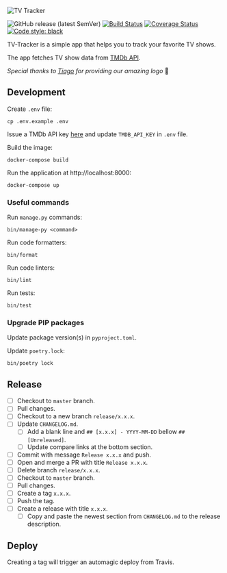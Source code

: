 ![TV Tracker](https://raw.githubusercontent.com/olivertso/tv-tracker/master/project/core/static/core/img/logo.png)

![GitHub release (latest SemVer)](https://img.shields.io/github/v/release/olivertso/tv-tracker)
[![Build Status](https://travis-ci.org/olivertso/tv-tracker.svg?branch=master)](https://travis-ci.org/olivertso/tv-tracker)
[![Coverage Status](https://coveralls.io/repos/github/olivertso/tv-tracker/badge.svg?branch=master)](https://coveralls.io/github/olivertso/tv-tracker?branch=master)
[![Code style: black](https://img.shields.io/badge/code%20style-black-000000.svg)](https://github.com/ambv/black)

TV-Tracker is a simple app that helps you to track your favorite TV shows.

The app fetches TV show data from [TMDb API][tmdb-api].

*Special thanks to [Tiago](https://github.com/tmazza) for providing our amazing logo* 🍺

## Development

Create `.env` file:
```
cp .env.example .env
```

Issue a TMDb API key [here][tmdb-api] and update `TMDB_API_KEY` in `.env` file.

Build the image:
```
docker-compose build
```

Run the application at http://localhost:8000:
```
docker-compose up
```

### Useful commands

Run `manage.py` commands:
```
bin/manage-py <command>
```

Run code formatters:
```
bin/format
```

Run code linters:
```
bin/lint
```

Run tests:
```
bin/test
```

### Upgrade PIP packages

Update package version(s) in `pyproject.toml`.

Update `poetry.lock`:
```
bin/poetry lock
```

## Release

- [ ] Checkout to `master` branch.
- [ ] Pull changes.
- [ ] Checkout to a new branch `release/x.x.x`.
- [ ] Update `CHANGELOG.md`.
  - [ ] Add a blank line and `## [x.x.x] - YYYY-MM-DD` bellow `## [Unreleased]`.
  - [ ] Update compare links at the bottom section.
- [ ] Commit with message `Release x.x.x` and push.
- [ ] Open and merge a PR with title `Release x.x.x`.
- [ ] Delete branch `release/x.x.x`.
- [ ] Checkout to `master` branch.
- [ ] Pull changes.
- [ ] Create a tag `x.x.x`.
- [ ] Push the tag.
- [ ] Create a release with title `x.x.x`.
  - [ ] Copy and paste the newest section from `CHANGELOG.md` to the release description.

## Deploy

Creating a tag will trigger an automagic deploy from Travis.

[tmdb-api]: https://developers.themoviedb.org/3/getting-started/introduction
